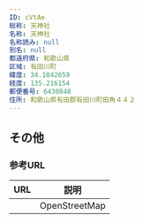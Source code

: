 ```yaml
---
ID: cVtAe
総称: 天神社
名称: 天神社
名称読み: null
別名: null
都道府県: 和歌山県
区域: 有田川町
緯度: 34.1042659
経度: 135.216154
郵便番号: 6430848
住所: 和歌山県有田郡有田川町田角４４２
---
```


## その他

### 参考URL

| URL | 説明          |
| --- | ------------- |
|     | OpenStreetMap |
